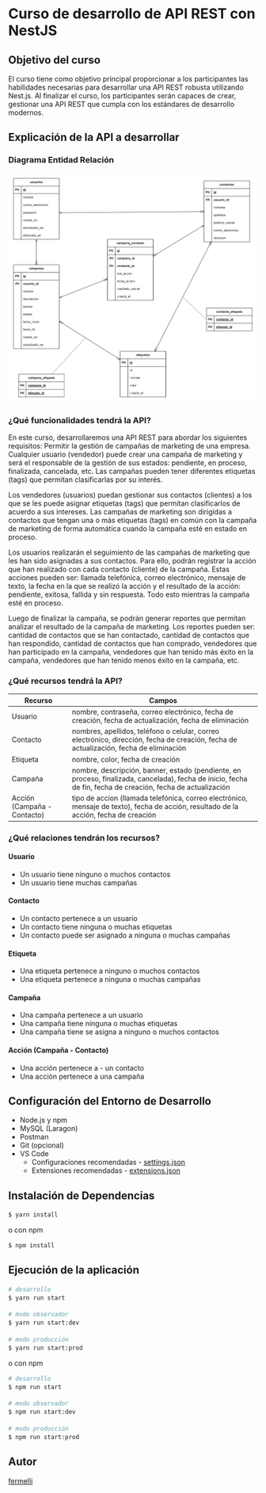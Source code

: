 # Curso de desarrollo de API REST con NestJS

## Objetivo del curso

El curso tiene como objetivo principal proporcionar a los participantes las habilidades necesarias para desarrollar una API REST robusta utilizando Nest.js. Al finalizar el curso, los participantes serán capaces de crear, gestionar una API REST que cumpla con los estándares de desarrollo modernos.

## Explicación de la API a desarrollar

### Diagrama Entidad Relación

![Diagrama Entidad Relación](./pic.png)

### ¿Qué funcionalidades tendrá la API?

En este curso, desarrollaremos una API REST para abordar los siguientes requisitos:
Permitir la gestión de campañas de marketing de una empresa. Cualquier usuario (vendedor) puede crear una campaña de marketing y será el responsable de la gestión de sus estados: pendiente, en proceso, finalizada, cancelada, etc. Las campañas pueden tener diferentes etiquetas (tags) que permitan clasificarlas por su interés.

Los vendedores (usuarios) puedan gestionar sus contactos (clientes) a los que se les puede asignar etiquetas (tags) que permitan clasificarlos de acuerdo a sus intereses. Las campañas de marketing son dirigidas a contactos que tengan una o más etiquetas (tags) en común con la campaña de marketing de forma automática cuando la campaña esté en estado en proceso.

Los usuarios realizarán el seguimiento de las campañas de marketing que les han sido asignadas a sus contactos. Para ello, podrán registrar la acción que han realizado con cada contacto (cliente) de la campaña. Estas acciones pueden ser: llamada telefónica, correo electrónico, mensaje de texto, la fecha en la que se realizó la acción y el resultado de la acción: pendiente, exitosa, fallida y sin respuesta. Todo esto mientras la campaña esté en proceso.

Luego de finalizar la campaña, se podrán generar reportes que permitan analizar el resultado de la campaña de marketing. Los reportes pueden ser: cantidad de contactos que se han contactado, cantidad de contactos que han respondido, cantidad de contactos que han comprado, vendedores que han participado en la campaña, vendedores que han tenido más éxito en la campaña, vendedores que han tenido menos éxito en la campaña, etc.

### ¿Qué recursos tendrá la API?

| Recurso                     | Campos                                                                                                                                                       |
| --------------------------- | ------------------------------------------------------------------------------------------------------------------------------------------------------------ |
| Usuario                     | nombre, contraseña, correo electrónico, fecha de creación, fecha de actualización, fecha de eliminación                                                      |
| Contacto                    | nombres, apellidos, teléfono o celular, correo electrónico, dirección, fecha de creación, fecha de actualización, fecha de eliminación                       |
| Etiqueta                    | nombre, color, fecha de creación                                                                                                                             |
| Campaña                     | nombre, descripción, banner, estado (pendiente, en proceso, finalizada, cancelada), fecha de inicio, fecha de fin, fecha de creación, fecha de actualización |
| Acción (Campaña - Contacto) | tipo de accion (llamada telefónica, correo electrónico, mensaje de texto), fecha de acción, resultado de la acción, fecha de creación                        |

### ¿Qué relaciones tendrán los recursos?

#### Usuario

- Un usuario tiene ninguno o muchos contactos
- Un usuario tiene muchas campañas

#### Contacto

- Un contacto pertenece a un usuario
- Un contacto tiene ninguna o muchas etiquetas
- Un contacto puede ser asignado a ninguna o muchas campañas

#### Etiqueta

- Una etiqueta pertenece a ninguno o muchos contactos
- Una etiqueta pertenece a ninguna o muchas campañas

#### Campaña

- Una campaña pertenece a un usuario
- Una campaña tiene ninguna o muchas etiquetas
- Una campaña tiene se asigna a ninguno o muchos contactos

#### Acción (Campaña - Contacto)

- Una acción pertenece a - un contacto
- Una acción pertenece a una campaña

## Configuración del Entorno de Desarrollo

- Node.js y npm
- MySQL (Laragon)
- Postman
- Git (opcional)
- VS Code
  - Configuraciones recomendadas - [settings.json](./settings.json)
  - Extensiones recomendadas - [extensions.json](./extensions.json)

## Instalación de Dependencias

```bash
$ yarn install
```

o con npm

```bash
$ npm install
```

## Ejecución de la aplicación

```bash
# desarrollo
$ yarn run start

# modo observador
$ yarn run start:dev

# modo producción
$ yarn run start:prod
```

o con npm

```bash
# desarrollo
$ npm run start

# modo observador
$ npm run start:dev

# modo producción
$ npm run start:prod
```

## Autor

[fermelli](https://github.com/fermelli)
